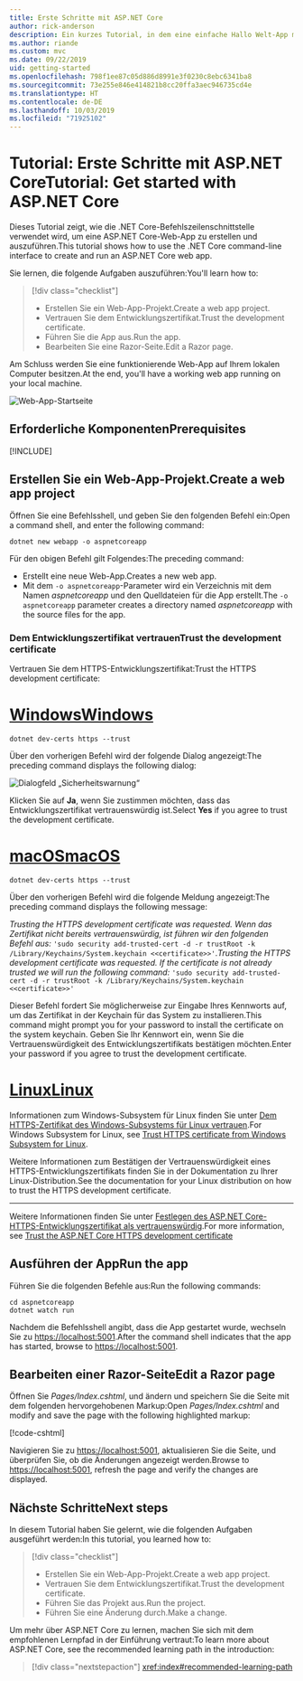 ```yaml
---
title: Erste Schritte mit ASP.NET Core
author: rick-anderson
description: Ein kurzes Tutorial, in dem eine einfache Hallo Welt-App mit ASP.NET Core erstellt und ausgeführt wird.
ms.author: riande
ms.custom: mvc
ms.date: 09/22/2019
uid: getting-started
ms.openlocfilehash: 798f1ee87c05d886d8991e3f0230c8ebc6341ba8
ms.sourcegitcommit: 73e255e846e414821b8cc20ffa3aec946735cd4e
ms.translationtype: HT
ms.contentlocale: de-DE
ms.lasthandoff: 10/03/2019
ms.locfileid: "71925102"
---
```

# <a name="tutorial-get-started-with-aspnet-core"></a><span data-ttu-id="44db2-103">Tutorial: Erste Schritte mit ASP.NET Core</span><span class="sxs-lookup"><span data-stu-id="44db2-103">Tutorial: Get started with ASP.NET Core</span></span>

<span data-ttu-id="44db2-104">Dieses Tutorial zeigt, wie die .NET Core-Befehlszeilenschnittstelle verwendet wird, um eine ASP.NET Core-Web-App zu erstellen und auszuführen.</span><span class="sxs-lookup"><span data-stu-id="44db2-104">This tutorial shows how to use the .NET Core command-line interface to create and run an ASP.NET Core web app.</span></span>

<span data-ttu-id="44db2-105">Sie lernen, die folgende Aufgaben auszuführen:</span><span class="sxs-lookup"><span data-stu-id="44db2-105">You'll learn how to:</span></span>

> [!div class="checklist"]
> * <span data-ttu-id="44db2-106">Erstellen Sie ein Web-App-Projekt.</span><span class="sxs-lookup"><span data-stu-id="44db2-106">Create a web app project.</span></span>
> * <span data-ttu-id="44db2-107">Vertrauen Sie dem Entwicklungszertifikat.</span><span class="sxs-lookup"><span data-stu-id="44db2-107">Trust the development certificate.</span></span>
> * <span data-ttu-id="44db2-108">Führen Sie die App aus.</span><span class="sxs-lookup"><span data-stu-id="44db2-108">Run the app.</span></span>
> * <span data-ttu-id="44db2-109">Bearbeiten Sie eine Razor-Seite.</span><span class="sxs-lookup"><span data-stu-id="44db2-109">Edit a Razor page.</span></span>

<span data-ttu-id="44db2-110">Am Schluss werden Sie eine funktionierende Web-App auf Ihrem lokalen Computer besitzen.</span><span class="sxs-lookup"><span data-stu-id="44db2-110">At the end, you'll have a working web app running on your local machine.</span></span>

![Web-App-Startseite](_static/home-page.png)

## <a name="prerequisites"></a><span data-ttu-id="44db2-112">Erforderliche Komponenten</span><span class="sxs-lookup"><span data-stu-id="44db2-112">Prerequisites</span></span>

[!INCLUDE[](~/includes/3.0-SDK.md)]

## <a name="create-a-web-app-project"></a><span data-ttu-id="44db2-113">Erstellen Sie ein Web-App-Projekt.</span><span class="sxs-lookup"><span data-stu-id="44db2-113">Create a web app project</span></span>

<span data-ttu-id="44db2-114">Öffnen Sie eine Befehlsshell, und geben Sie den folgenden Befehl ein:</span><span class="sxs-lookup"><span data-stu-id="44db2-114">Open a command shell, and enter the following command:</span></span>

```dotnetcli
dotnet new webapp -o aspnetcoreapp
```

<span data-ttu-id="44db2-115">Für den obigen Befehl gilt Folgendes:</span><span class="sxs-lookup"><span data-stu-id="44db2-115">The preceding command:</span></span>

* <span data-ttu-id="44db2-116">Erstellt eine neue Web-App.</span><span class="sxs-lookup"><span data-stu-id="44db2-116">Creates a new web app.</span></span>  
* <span data-ttu-id="44db2-117">Mit dem `-o aspnetcoreapp`-Parameter wird ein Verzeichnis mit dem Namen *aspnetcoreapp* und den Quelldateien für die App erstellt.</span><span class="sxs-lookup"><span data-stu-id="44db2-117">The `-o aspnetcoreapp` parameter creates a directory named *aspnetcoreapp* with the source files for the app.</span></span>

### <a name="trust-the-development-certificate"></a><span data-ttu-id="44db2-118">Dem Entwicklungszertifikat vertrauen</span><span class="sxs-lookup"><span data-stu-id="44db2-118">Trust the development certificate</span></span>

<span data-ttu-id="44db2-119">Vertrauen Sie dem HTTPS-Entwicklungszertifikat:</span><span class="sxs-lookup"><span data-stu-id="44db2-119">Trust the HTTPS development certificate:</span></span>

# <a name="windowstabwindows"></a>[<span data-ttu-id="44db2-120">Windows</span><span class="sxs-lookup"><span data-stu-id="44db2-120">Windows</span></span>](#tab/windows)

```dotnetcli
dotnet dev-certs https --trust
```

<span data-ttu-id="44db2-121">Über den vorherigen Befehl wird der folgende Dialog angezeigt:</span><span class="sxs-lookup"><span data-stu-id="44db2-121">The preceding command displays the following dialog:</span></span>

![Dialogfeld „Sicherheitswarnung“](~/getting-started/_static/cert.png)

<span data-ttu-id="44db2-123">Klicken Sie auf **Ja**, wenn Sie zustimmen möchten, dass das Entwicklungszertifikat vertrauenswürdig ist.</span><span class="sxs-lookup"><span data-stu-id="44db2-123">Select **Yes** if you agree to trust the development certificate.</span></span>

# <a name="macostabmacos"></a>[<span data-ttu-id="44db2-124">macOS</span><span class="sxs-lookup"><span data-stu-id="44db2-124">macOS</span></span>](#tab/macos)

```dotnetcli
dotnet dev-certs https --trust
```

<span data-ttu-id="44db2-125">Über den vorherigen Befehl wird die folgende Meldung angezeigt:</span><span class="sxs-lookup"><span data-stu-id="44db2-125">The preceding command displays the following message:</span></span>

<span data-ttu-id="44db2-126">*Trusting the HTTPS development certificate was requested. Wenn das Zertifikat nicht bereits vertrauenswürdig, ist führen wir den folgenden Befehl aus:*  `'sudo security add-trusted-cert -d -r trustRoot -k /Library/Keychains/System.keychain <<certificate>>'`.</span><span class="sxs-lookup"><span data-stu-id="44db2-126">*Trusting the HTTPS development certificate was requested. If the certificate is not already trusted we will run the following command:* `'sudo security add-trusted-cert -d -r trustRoot -k /Library/Keychains/System.keychain <<certificate>>'`</span></span>

<span data-ttu-id="44db2-127">Dieser Befehl fordert Sie möglicherweise zur Eingabe Ihres Kennworts auf, um das Zertifikat in der Keychain für das System zu installieren.</span><span class="sxs-lookup"><span data-stu-id="44db2-127">This command might prompt you for your password to install the certificate on the system keychain.</span></span> <span data-ttu-id="44db2-128">Geben Sie Ihr Kennwort ein, wenn Sie die Vertrauenswürdigkeit des Entwicklungszertifikats bestätigen möchten.</span><span class="sxs-lookup"><span data-stu-id="44db2-128">Enter your password if you agree to trust the development certificate.</span></span>

# <a name="linuxtablinux"></a>[<span data-ttu-id="44db2-129">Linux</span><span class="sxs-lookup"><span data-stu-id="44db2-129">Linux</span></span>](#tab/linux)

<span data-ttu-id="44db2-130">Informationen zum Windows-Subsystem für Linux finden Sie unter [Dem HTTPS-Zertifikat des Windows-Subsystems für Linux vertrauen](xref:security/enforcing-ssl#wsl).</span><span class="sxs-lookup"><span data-stu-id="44db2-130">For Windows Subsystem for Linux, see [Trust HTTPS certificate from Windows Subsystem for Linux](xref:security/enforcing-ssl#wsl).</span></span>

<span data-ttu-id="44db2-131">Weitere Informationen zum Bestätigen der Vertrauenswürdigkeit eines HTTPS-Entwicklungszertifikats finden Sie in der Dokumentation zu Ihrer Linux-Distribution.</span><span class="sxs-lookup"><span data-stu-id="44db2-131">See the documentation for your Linux distribution on how to trust the HTTPS development certificate.</span></span>

---

<span data-ttu-id="44db2-132">Weitere Informationen finden Sie unter [Festlegen des ASP.NET Core-HTTPS-Entwicklungszertifikat als vertrauenswürdig](xref:security/enforcing-ssl#trust-the-aspnet-core-https-development-certificate-on-windows-and-macos).</span><span class="sxs-lookup"><span data-stu-id="44db2-132">For more information, see [Trust the ASP.NET Core HTTPS development certificate](xref:security/enforcing-ssl#trust-the-aspnet-core-https-development-certificate-on-windows-and-macos)</span></span>

## <a name="run-the-app"></a><span data-ttu-id="44db2-133">Ausführen der App</span><span class="sxs-lookup"><span data-stu-id="44db2-133">Run the app</span></span>

<span data-ttu-id="44db2-134">Führen Sie die folgenden Befehle aus:</span><span class="sxs-lookup"><span data-stu-id="44db2-134">Run the following commands:</span></span>

```dotnetcli
cd aspnetcoreapp
dotnet watch run
```

<span data-ttu-id="44db2-135">Nachdem die Befehlsshell angibt, dass die App gestartet wurde, wechseln Sie zu [https://localhost:5001](https://localhost:5001).</span><span class="sxs-lookup"><span data-stu-id="44db2-135">After the command shell indicates that the app has started, browse to [https://localhost:5001](https://localhost:5001).</span></span>

## <a name="edit-a-razor-page"></a><span data-ttu-id="44db2-136">Bearbeiten einer Razor-Seite</span><span class="sxs-lookup"><span data-stu-id="44db2-136">Edit a Razor page</span></span>

<span data-ttu-id="44db2-137">Öffnen Sie *Pages/Index.cshtml*, und ändern und speichern Sie die Seite mit dem folgenden hervorgehobenen Markup:</span><span class="sxs-lookup"><span data-stu-id="44db2-137">Open *Pages/Index.cshtml* and modify and save the page with the following highlighted markup:</span></span>

[!code-cshtml[](sample/index.cshtml?highlight=9)]

<span data-ttu-id="44db2-138">Navigieren Sie zu [https://localhost:5001](https://localhost:5001), aktualisieren Sie die Seite, und überprüfen Sie, ob die Änderungen angezeigt werden.</span><span class="sxs-lookup"><span data-stu-id="44db2-138">Browse to [https://localhost:5001](https://localhost:5001), refresh the page and verify the changes are displayed.</span></span>

## <a name="next-steps"></a><span data-ttu-id="44db2-139">Nächste Schritte</span><span class="sxs-lookup"><span data-stu-id="44db2-139">Next steps</span></span>

<span data-ttu-id="44db2-140">In diesem Tutorial haben Sie gelernt, wie die folgenden Aufgaben ausgeführt werden:</span><span class="sxs-lookup"><span data-stu-id="44db2-140">In this tutorial, you learned how to:</span></span>

> [!div class="checklist"]
> * <span data-ttu-id="44db2-141">Erstellen Sie ein Web-App-Projekt.</span><span class="sxs-lookup"><span data-stu-id="44db2-141">Create a web app project.</span></span>
> * <span data-ttu-id="44db2-142">Vertrauen Sie dem Entwicklungszertifikat.</span><span class="sxs-lookup"><span data-stu-id="44db2-142">Trust the development certificate.</span></span>
> * <span data-ttu-id="44db2-143">Führen Sie das Projekt aus.</span><span class="sxs-lookup"><span data-stu-id="44db2-143">Run the project.</span></span>
> * <span data-ttu-id="44db2-144">Führen Sie eine Änderung durch.</span><span class="sxs-lookup"><span data-stu-id="44db2-144">Make a change.</span></span>

<span data-ttu-id="44db2-145">Um mehr über ASP.NET Core zu lernen, machen Sie sich mit dem empfohlenen Lernpfad in der Einführung vertraut:</span><span class="sxs-lookup"><span data-stu-id="44db2-145">To learn more about ASP.NET Core, see the recommended learning path in the introduction:</span></span>

> [!div class="nextstepaction"]
> <xref:index#recommended-learning-path>
